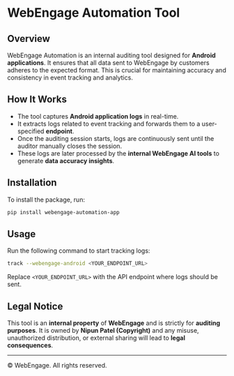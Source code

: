 # WebEngage Automation Tool

## Overview

WebEngage Automation is an internal auditing tool designed for **Android applications**. It ensures that all data sent to WebEngage by customers adheres to the expected format. This is crucial for maintaining accuracy and consistency in event tracking and analytics.

## How It Works

- The tool captures **Android application logs** in real-time.
- It extracts logs related to event tracking and forwards them to a user-specified **endpoint**.
- Once the auditing session starts, logs are continuously sent until the auditor manually closes the session.
- These logs are later processed by the **internal WebEngage AI tools** to generate **data accuracy insights**.

## Installation

To install the package, run:

```sh
pip install webengage-automation-app
```

## Usage

Run the following command to start tracking logs:

```sh
track --webengage-android <YOUR_ENDPOINT_URL>
```

Replace `<YOUR_ENDPOINT_URL>` with the API endpoint where logs should be sent.

## Legal Notice

This tool is an **internal property** of **WebEngage** and is strictly for **auditing purposes**. It is owned by **Nipun Patel (Copyright)** and any misuse, unauthorized distribution, or external sharing will lead to **legal consequences**.

---

© WebEngage. All rights reserved.
